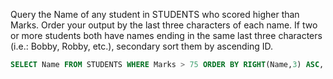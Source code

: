Query the Name of any student in STUDENTS who scored higher than  Marks. Order your output by the last three characters of each name. If two or more students both have names ending in the same last three characters (i.e.: Bobby, Robby, etc.), secondary sort them by ascending ID.
```sql
SELECT Name FROM STUDENTS WHERE Marks > 75 ORDER BY RIGHT(Name,3) ASC, ID ASC
```

